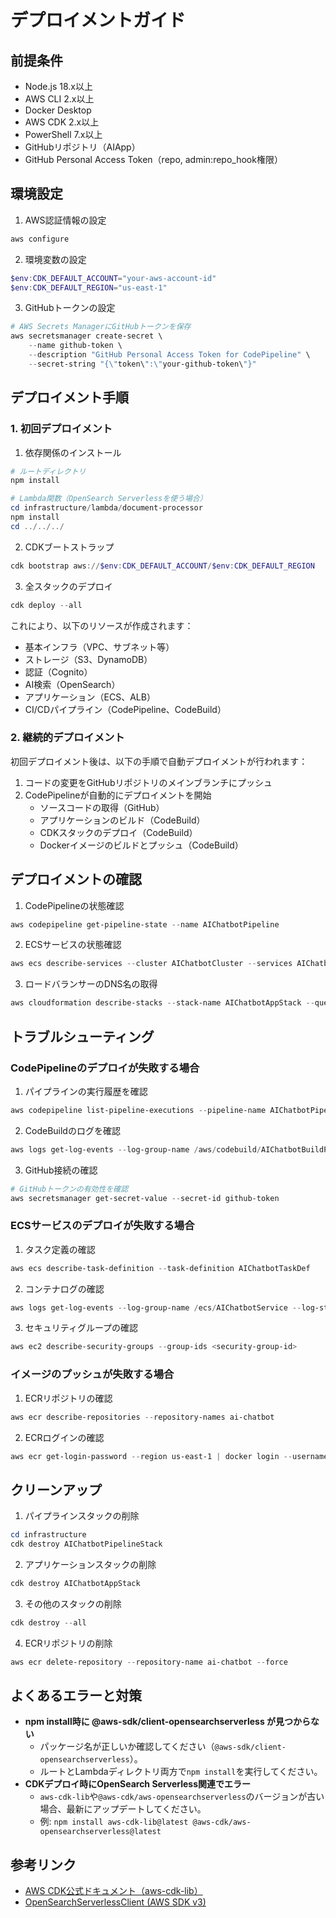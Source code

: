 # デプロイメントガイド

## 前提条件

- Node.js 18.x以上
- AWS CLI 2.x以上
- Docker Desktop
- AWS CDK 2.x以上
- PowerShell 7.x以上
- GitHubリポジトリ（AIApp）
- GitHub Personal Access Token（repo, admin:repo_hook権限）

## 環境設定

1. AWS認証情報の設定
```powershell
aws configure
```

2. 環境変数の設定
```powershell
$env:CDK_DEFAULT_ACCOUNT="your-aws-account-id"
$env:CDK_DEFAULT_REGION="us-east-1"
```

3. GitHubトークンの設定
```powershell
# AWS Secrets ManagerにGitHubトークンを保存
aws secretsmanager create-secret \
    --name github-token \
    --description "GitHub Personal Access Token for CodePipeline" \
    --secret-string "{\"token\":\"your-github-token\"}"
```

## デプロイメント手順

### 1. 初回デプロイメント

1. 依存関係のインストール
```powershell
# ルートディレクトリ
npm install

# Lambda関数（OpenSearch Serverlessを使う場合）
cd infrastructure/lambda/document-processor
npm install
cd ../../../
```

2. CDKブートストラップ
```powershell
cdk bootstrap aws://$env:CDK_DEFAULT_ACCOUNT/$env:CDK_DEFAULT_REGION
```

3. 全スタックのデプロイ
```powershell
cdk deploy --all
```

これにより、以下のリソースが作成されます：
- 基本インフラ（VPC、サブネット等）
- ストレージ（S3、DynamoDB）
- 認証（Cognito）
- AI検索（OpenSearch）
- アプリケーション（ECS、ALB）
- CI/CDパイプライン（CodePipeline、CodeBuild）

### 2. 継続的デプロイメント

初回デプロイメント後は、以下の手順で自動デプロイメントが行われます：

1. コードの変更をGitHubリポジトリのメインブランチにプッシュ
2. CodePipelineが自動的にデプロイメントを開始
   - ソースコードの取得（GitHub）
   - アプリケーションのビルド（CodeBuild）
   - CDKスタックのデプロイ（CodeBuild）
   - Dockerイメージのビルドとプッシュ（CodeBuild）

## デプロイメントの確認

1. CodePipelineの状態確認
```powershell
aws codepipeline get-pipeline-state --name AIChatbotPipeline
```

2. ECSサービスの状態確認
```powershell
aws ecs describe-services --cluster AIChatbotCluster --services AIChatbotService
```

3. ロードバランサーのDNS名の取得
```powershell
aws cloudformation describe-stacks --stack-name AIChatbotAppStack --query 'Stacks[0].Outputs[?OutputKey==`LoadBalancerDNS`].OutputValue' --output text
```

## トラブルシューティング

### CodePipelineのデプロイが失敗する場合

1. パイプラインの実行履歴を確認
```powershell
aws codepipeline list-pipeline-executions --pipeline-name AIChatbotPipeline
```

2. CodeBuildのログを確認
```powershell
aws logs get-log-events --log-group-name /aws/codebuild/AIChatbotBuildProject --log-stream-name <build-id>
```

3. GitHub接続の確認
```powershell
# GitHubトークンの有効性を確認
aws secretsmanager get-secret-value --secret-id github-token
```

### ECSサービスのデプロイが失敗する場合

1. タスク定義の確認
```powershell
aws ecs describe-task-definition --task-definition AIChatbotTaskDef
```

2. コンテナログの確認
```powershell
aws logs get-log-events --log-group-name /ecs/AIChatbotService --log-stream-name <task-id>
```

3. セキュリティグループの確認
```powershell
aws ec2 describe-security-groups --group-ids <security-group-id>
```

### イメージのプッシュが失敗する場合

1. ECRリポジトリの確認
```powershell
aws ecr describe-repositories --repository-names ai-chatbot
```

2. ECRログインの確認
```powershell
aws ecr get-login-password --region us-east-1 | docker login --username AWS --password-stdin $repositoryUri
```

## クリーンアップ

1. パイプラインスタックの削除
```powershell
cd infrastructure
cdk destroy AIChatbotPipelineStack
```

2. アプリケーションスタックの削除
```powershell
cdk destroy AIChatbotAppStack
```

3. その他のスタックの削除
```powershell
cdk destroy --all
```

4. ECRリポジトリの削除
```powershell
aws ecr delete-repository --repository-name ai-chatbot --force
```

## よくあるエラーと対策

- **npm install時に @aws-sdk/client-opensearchserverless が見つからない**
  - パッケージ名が正しいか確認してください（`@aws-sdk/client-opensearchserverless`）。
  - ルートとLambdaディレクトリ両方で`npm install`を実行してください。
- **CDKデプロイ時にOpenSearch Serverless関連でエラー**
  - `aws-cdk-lib`や`@aws-cdk/aws-opensearchserverless`のバージョンが古い場合、最新にアップデートしてください。
  - 例: `npm install aws-cdk-lib@latest @aws-cdk/aws-opensearchserverless@latest`

## 参考リンク
- [AWS CDK公式ドキュメント（aws-cdk-lib）](https://docs.aws.amazon.com/cdk/api/v2/docs/aws-cdk-lib-readme.html)
- [OpenSearchServerlessClient (AWS SDK v3)](https://docs.aws.amazon.com/AWSJavaScriptSDK/v3/latest/client/opensearchserverless/) 